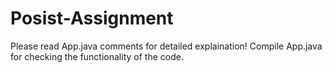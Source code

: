 # Posist-Assignment

Please read App.java comments for detailed explaination!
Compile App.java for checking the functionality of the code.
